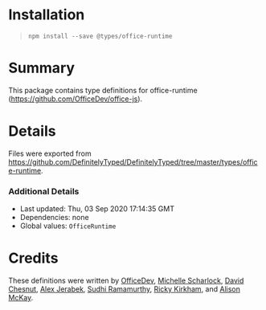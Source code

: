 # Installation
> `npm install --save @types/office-runtime`

# Summary
This package contains type definitions for office-runtime (https://github.com/OfficeDev/office-js).

# Details
Files were exported from https://github.com/DefinitelyTyped/DefinitelyTyped/tree/master/types/office-runtime.

### Additional Details
 * Last updated: Thu, 03 Sep 2020 17:14:35 GMT
 * Dependencies: none
 * Global values: `OfficeRuntime`

# Credits
These definitions were written by [OfficeDev](https://github.com/OfficeDev), [Michelle Scharlock](https://github.com/mscharlock), [David Chesnut](https://github.com/davidchesnut), [Alex Jerabek](https://github.com/AlexJerabek), [Sudhi Ramamurthy](https://github.com/sumurthy), [Ricky Kirkham](https://github.com/rick-kirkham), and [Alison McKay](https://github.com/alison-mk).
